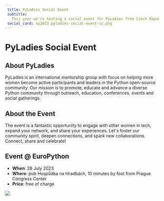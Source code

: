 ```yaml
---
 title: PyLadies Social Event 
 subtitle: 
   This year we're hosting a social event for PyLadies from Czech Republic and abroad. Let's connect, share and celebrate!
 social_card: ep2023-pyladies-social-event-sc.png
---  
```


# PyLadies Social Event
## About PyLadies
PyLadies is an international mentorship group with focus on helping more women become active participants and leaders in the Python open-source community.
Our mission is to promote, educate and advance a diverse Python community through outreach, education, conferences, events and social gatherings.

## About the Event 
The event is a fantastic opportunity to engage with other women in tech, expand your network, and share your experiences. Let's foster our community spirit, deepen connections, and spark new collaborations. Connect, share and celebrate!

## Event @ EuroPython 
- **When**: 28 July 2023
- **Where**: pub Hospůdka na Hradbách, 10 minutes by foot from Prague Congress Center
- **Price**: free of charge 

<img src="/img/ep2023-pyladies-social-event.png" />
